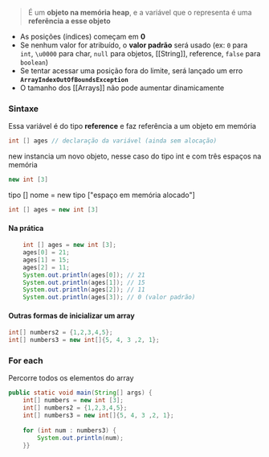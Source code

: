 > É um **objeto na memória heap**, e a variável que o representa é uma **referência a esse objeto**
- As posições (índices) começam em **0**
- Se nenhum valor for atribuído, o **valor padrão** será usado (ex: `0` para `int`, `\u0000` para char, `null` para objetos, [[String]], reference, `false` para `boolean`)
- Se tentar acessar uma posição fora do limite, será lançado um erro **`ArrayIndexOutOfBoundsException`**
- O tamanho dos [[Arrays]] não pode aumentar dinamicamente
### Sintaxe
Essa variável é do tipo **reference** e faz referência a um objeto em memória
```java
int [] ages // declaração da variável (ainda sem alocação)
```

new instancia um novo objeto, nesse caso do tipo int e com três espaços na memória
```java
new int [3]
```

tipo [] nome = new tipo \["espaço em memória alocado"\]
```java
int [] ages = new int [3]
```

#### Na prática
```java
    int [] ages = new int [3];  
	ages[0] = 21;  
	ages[1] = 15;  
	ages[2] = 11;  
	System.out.println(ages[0]); // 21
	System.out.println(ages[1]); // 15
	System.out.println(ages[2]); // 11 
	System.out.println(ages[3]); // 0 (valor padrão)
```

#### Outras formas de inicializar um array
```java
int[] numbers2 = {1,2,3,4,5};  
int[] numbers3 = new int[]{5, 4, 3 ,2, 1};
```

### For each
Percorre todos os elementos do array
```java
public static void main(String[] args) {  
    int[] numbers = new int [3];  
    int[] numbers2 = {1,2,3,4,5};  
    int[] numbers3 = new int[]{5, 4, 3 ,2, 1};  
  
    for (int num : numbers3) {  
        System.out.println(num);  
    }}
```
